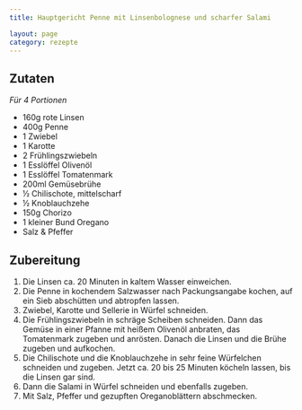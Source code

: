 ```yaml
---
title: Hauptgericht Penne mit Linsenbolognese und scharfer Salami

layout: page
category: rezepte
---
```


Zutaten
-------
*Für 4 Portionen*

- 160g rote Linsen
- 400g Penne
- 1 Zwiebel
- 1 Karotte
- 2 Frühlingszwiebeln
- 1 Esslöffel Olivenöl
- 1 Esslöffel Tomatenmark
- 200ml Gemüsebrühe
- ½ Chilischote, mittelscharf
- ½ Knoblauchzehe
- 150g Chorizo
- 1 kleiner Bund Oregano
- Salz & Pfeffer

Zubereitung
-----------
1. Die Linsen ca. 20 Minuten in kaltem Wasser einweichen.
2. Die Penne in kochendem Salzwasser nach Packungsangabe kochen, auf ein Sieb abschütten und abtropfen lassen. 
3. Zwiebel, Karotte und Sellerie in Würfel schneiden.
4. Die Frühlingszwiebeln in schräge Scheiben schneiden. Dann das Gemüse in einer Pfanne mit heißem Olivenöl anbraten, 
das Tomatenmark zugeben und anrösten. Danach die Linsen und die Brühe zugeben und aufkochen.
5. Die Chilischote und die Knoblauchzehe in sehr feine Würfelchen schneiden und zugeben. 
Jetzt ca. 20 bis 25 Minuten köcheln lassen, bis die Linsen gar sind. 
6. Dann die Salami in Würfel schneiden und ebenfalls zugeben.
7. Mit Salz, Pfeffer und gezupften Oreganoblättern abschmecken.
